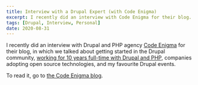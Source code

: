 ```yaml
---
title: Interview with a Drupal Expert (with Code Enigma)
excerpt: I recently did an interview with Code Enigma for their blog.
tags: [Drupal, Interview, Personal]
date: 2020-08-31
---
```


I recently did an interview with Drupal and PHP agency [Code Enigma](https://www.codeenigma.com) for their blog, in which we talked about getting started in the Drupal community, [working for 10 years full-time with Drupal and PHP](/blog/10-years-working-full-time-drupal-php), companies adopting open source technologies, and my favourite Drupal events.

To read it, go to [the Code Enigma blog](https://blog.codeenigma.com/interview-with-a-drupal-expert-9fcd8e0fad28 "'Interview with a Drupal Expert' on the Code Enigma blog").
